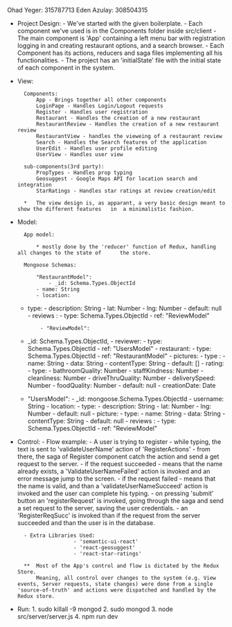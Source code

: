 Ohad Yeger: 315787713
Eden Azulay: 308504315

- Project Design: - We've started with the given boilerplate. - Each component we've used is in the Components folder inside src/client - The main component is 'App' containing a left menu bar with registration logging in and creating restaurant options, and a search browser. - Each Component has its actions, reducers and saga files implementing all his functionalities. - The project has an 'initialState' file with the initial state of each component in the system.
- View:

      	Components:
      		App - Brings together all other components
      		LoginPage - Handles Login/Logout requests
      		Register - Handles user registration
      		Restaurant - Handles the creation of a new restaurant
      		RestaurantReview - Handles the creation of a new restaurant review
      		RestaurantView - handles the vieweing of a restaurant review
      		Search - Handles the Search features of the application
      		UserEdit - Handles user profile editing
      		UserView - Handles user view

      	sub-components(3rd party):
      		PropTypes - Handles prop typing
      		Geosuggest - Google Maps API for location search and integration
      		StarRatings - Handles star ratings at review creation/edit

      	*	The view design is, as apparant, a very basic design meant to show the different features 	in 	a minimalistic fashion.

- Model:

      	App model:

      		* mostly done by the 'reducer' function of Redux, handling all changes to the state of 	    the store.

      	Mongoose Schemas:

      		"RestaurantModel":
      			- _id: Schema.Types.ObjectId
      		- name: String
      		- location:

  - type: - description: String - lat: Number - lng: Number - default: null - reviews <Array>: - type: Schema.Types.ObjectId - ref: "ReviewModel"

      		- "ReviewModel":

  - \_id: Schema.Types.ObjectId, - reviewer: - type: Schema.Types.ObjectId - ref: "UsersModel" - restaurant: - type: Schema.Types.ObjectId - ref: "RestaurantModel" - pictures: - type <Array>: - name: String - data: String - contentType: String - default: [] - rating: - type: - bathroomQuality: Number - staffKindness: Number - cleanliness: Number - driveThruQuality: Number - deliverySpeed: Number - foodQuality: Number - default: null - creationDate: Date

  - "UsersModel": - \_id: mongoose.Schema.Types.ObjectId - username: String - location: - type: - description: String - lat: Number - lng: Number - default: null - picture: - type: - name: String - data: String - contentType: String - default: null - reviews <Array>: - type: Schema.Types.ObjectId - ref: "ReviewModel"

- Control: - Flow example: - A user is trying to register - while typing, the text is sent to 'validateUserName' action of 'RegisterActions' - from there, the saga of Register component catch the action and send a get request to the server. - if the request succeeded - means that the name already exists, a 'ValidateUserNameFailed' action is invoked and an error message jump to the screen. - if the request failed - means that the name is valid, and than a 'validateUserNameSucceed' action is invoked and the user can complete his typing. - on pressing 'submit' button an 'registerRequest' is invoked, going through the saga and send a set request to the server, saving the user credentials. - an 'RegisterReqSucc' is invoked than if the request from the server succeeded and than the user is in the database.

      	- Extra Libraries Used:
      					- 'semantic-ui-react'
      					- 'react-geosuggest'
      					- 'react-star-ratings'

      	**	Most of the App's control and flow is dictated by the Redux Store.
      		Meaning, all control over changes to the system (e.g. View events, Server requests, state changes) were done from a single 'source-of-truth' and actions were dispatched and handled by the Redux store.

* Run: 1. sudo killall -9 mongod 2. sudo mongod 3. node src/server/server.js 4. npm run dev
